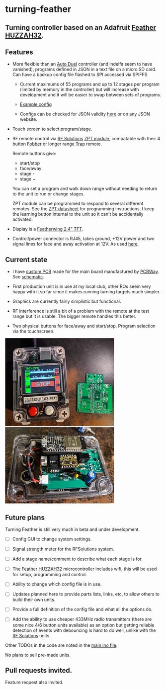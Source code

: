 # turning-feather
## Turning controller based on an Adafruit [Feather HUZZAH32](https://www.adafruit.com/product/3405).

## Features

* More flexible than an [Auto Duel](https://web.archive.org/web/20170504011814/http://www.indelfa.co.uk/tt/ttcontruk.html) controller (and indelfa seem to have vanished), programs defined in JSON in a text file on a micro SD card. Can have a backup config file flashed to SPI accessed via SPIFFS.

  * Current maximums of 55 programs and up to 12 stages per program (limited by memory in the controller) but will increase with development and it will be easier to swap between sets of programs.

  * [Example config](arduino/turning/data/turnconf.txt)

  * Configs can be checked for JSON validity [here](https://arduinojson.org/v6/assistant/) or on any JSON website.

* Touch screen to select program/stage.

* RF remote control via [RF Solutions](https://www.rfsolutions.co.uk/) [ZPT module](https://www.rfsolutions.co.uk/radio-modules-c10/zpt-radio-telemetry-receiver-module-868mhz-smt-p774), compatable with their 4 button [Fobber](https://www.rfsolutions.co.uk/remote-control-systems-c9/fobber-4-button-150m-868mhz-key-fob-transmitter-p447) or longer range [Trap](https://www.rfsolutions.co.uk/remote-control-systems-c9/trap-4-button-2000m-868mhz-handheld-transmitter-p869) remote.

  Remote buttons give:
  * start/stop
  * face/away
  * stage -
  * stage +

  You can set a program and walk down range without needing to return to the unit to run or change stages.

  ZPT module can be programmed to respond to several different remotes. See the [ZPT datasheet](https://www.rfsolutions.co.uk/downloads/1523289764DS-ZPT-1.pdf) for programming instructions. I keep the learning button internal to the unit so it can't be accidentally activated.

* Display is a [Featherwing 2.4" TFT](https://www.adafruit.com/product/3315).

* Control/power connector is RJ45, takes ground, +12V power and two signal lines for face and away activation at 12V. As used [here](https://web.archive.org/web/20190102055407/http://www.indelfa.co.uk/tt/tt_images/relay.gif).

## Current state

* I have [custom PCB](PCBs/kicad/turning-feather) made for the main board manufactured by [PCBWay](https://www.pcbway.com/project/shareproject/Turning_Feather.html). See [schematic](PCBs/kicad/turning-feather/turning-feather.pdf).

* First production unit is in use at my local club, other ROs seem very happy with it so far since it makes running turning targets much simpler.

* Graphics are currently fairly simplistic but functional.

* RF interference is still a bit of a problem with the remote at the test range but it is usable. The bigger remote handles this better.

* Two physical buttons for face/away and start/stop. Program selection via the touchscreen.


![](images/turning-feather-prod-ext.jpg)
![](images/turning-feather-prod-internal.jpg)


## Future plans

Turning Feather is still very much in beta and under development.

- [ ] Config GUI to change system settings.

- [ ] Signal strength meter for the RFSolutions system.

- [ ] Add a stage name/comment to describe what each stage is for.

- [ ] The [Feather HUZZAH32](https://www.adafruit.com/product/3405) microcontroller includes wifi, this will be used for setup, programming and control.

- [ ] Ability to change which config file is in use.

- [ ] Updates planned here to provide parts lists, links, etc, to allow others to build their own units.

- [ ] Provide a full definition of the config file and what all the options do.

- [ ] Add the ability to use cheaper 433MHz radio transmitters (there are some nice 4/6 button units available) as an option but getting reliable detection of events with debouncing is hard to do well, unlike with the [RF Solutions](https://www.rfsolutions.co.uk/) units.

Other TODOs in the code are noted in the [main ino file](arduino/turning/turning.ino).

No plans to sell pre-made units.

## Pull requests invited.

Feature request also invited.